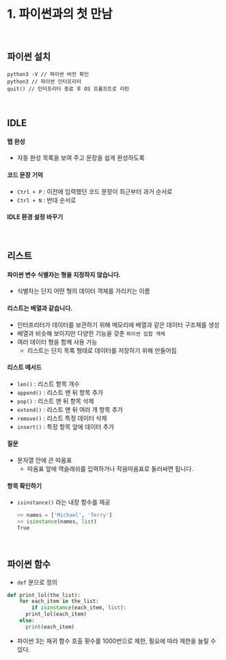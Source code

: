 # 1. 파이썬과의 첫 만남

<br>

## 파이썬 설치

```shell
python3 -V // 파이썬 버전 확인
python3 // 파이썬 인터프리터
quit() // 인터프리터 종료 후 OS 프롬프트로 리턴
```

<br>

## IDLE

#### 탭 완성

- 자동 완성 목록을 보여 주고 문장을 쉽게 완성하도록

#### 코드 문장 기억

- `Ctrl + P` : 이전에 입력했던 코드 문장이 최근부터 과거 순서로
- `Ctrl + N` : 반대 순서로

#### IDLE 환경 설정 바꾸기

<br>

## 리스트

#### 파이썬 변수 식별자는 형을 지정하지 않습니다.

- 식별자는 단지 어떤 형의 데이터 객체를 가리키는 이름

#### 리스트는 배열과 같습니다.

- 인터프리터가 데이터를 보관하기 위해 메모리에 배열과 같은 데이터 구조체를 생성
- 배열과 비슷해 보이지만 다양한 기능을 갖춘 `파이썬 집합 객체`
- 여러 데이터 형을 함께 사용 가능
  - 리스트는 단지 목록 형태로 데이터를 저장하기 위해 만들어짐

#### 리스트 메서드

- `len()` : 리스트 항목 개수
- `append()` : 리스트 맨 뒤 항목 추가
- `pop()` : 리스트 맨 뒤 항목 삭제
- `extend()` : 리스트 맨 뒤 여러 개 항목 추가
- `remove()` : 리스트 특정 데이터 삭제
- `insert()` : 특정 항목 앞에 데이터 추가

#### 질문

- 문자열 안에 큰 따옴표
  - 따옴표 앞에 역슬래쉬를 입력하거나 작음따옴표로 둘러싸면 됩니다.

#### 항목 확인하기

- `isinstance()` 라는 내장 함수를 제공

  ```python
  >> names = ['Michael', 'Terry']
  >> isinstance(names, list)
  True
  ```

<br>

## 파이썬 함수

- `def` 문으로 정의

```python
def print_lol(the_list):
	for each_item in the_list:
		if isinstance(each_item, list):
      print_lol(each_item)
    else:
      print(each_item)	
```

- 파이썬 3는 재귀 함수 호출 횟수를 1000번으로 제한, 필요에 따라 제한을 늘릴 수 있다.